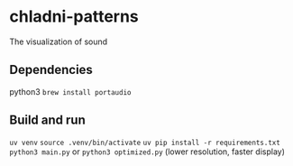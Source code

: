 # chladni-patterns
The visualization of sound

## Dependencies
python3
`brew install portaudio`

## Build and run
`uv venv`
`source .venv/bin/activate`
`uv pip install -r requirements.txt`
`python3 main.py` or `python3 optimized.py` (lower resolution, faster display) 